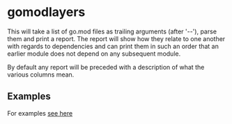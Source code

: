 <!-- Created by mkdoc DO NOT EDIT. -->

# gomodlayers

This will take a list of go.mod files as trailing arguments (after '--'), parse
them and print a report. The report will show how they relate to one another
with regards to dependencies and can print them in such an order that an earlier
module does not depend on any subsequent module.

By default any report will be preceded with a description of what the various
columns mean.



## Examples
For examples [see here](_gomodlayers.EXAMPLES.md)
